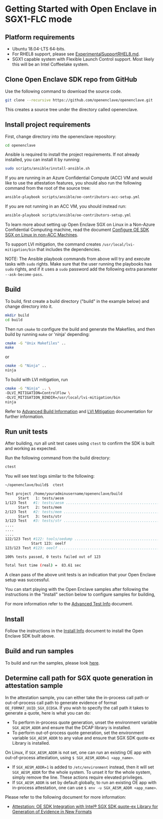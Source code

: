 # Getting Started with Open Enclave in SGX1-FLC mode

## Platform requirements

- Ubuntu 18.04-LTS 64-bits.
- For RHEL8 support, please see [ExperimentalSupportRHEL8.md](ExperimentalSupportRHEL8.md).
- SGX1 capable system with Flexible Launch Control support. Most likely this will be an Intel Coffeelake system.

## Clone Open Enclave SDK repo from GitHub

Use the following command to download the source code.

```bash
git clone --recursive https://github.com/openenclave/openenclave.git
```

This creates a source tree under the directory called openenclave.

## Install project requirements

First, change directory into the openenclave repository:
```bash
cd openenclave
```

Ansible is required to install the project requirements. If not already installed, you can install it by running:
```bash
sudo scripts/ansible/install-ansible.sh
```

If you are running in an Azure Confidential Compute (ACC) VM and would like to use the attestation features, you should also run the following command from the root of the source tree:

```bash
ansible-playbook scripts/ansible/oe-contributors-acc-setup.yml
```

If you are not running in an ACC VM, you should instead run:

```bash
ansible-playbook scripts/ansible/oe-contributors-setup.yml
```

To learn more about setting up Open Enclave SGX on Linux in a Non-Azure Confidential Computing machine, read the document [Configure OE SDK SGX on Linux in non-ACC Machines](/docs/GettingStartedDocs/Contributors//NonAccMachineSGXLinuxGettingStarted.md).

To support LVI mitigation, the command creates
`/usr/local/lvi-mitigation/bin` that includes the dependencies.

NOTE: The Ansible playbook commands from above will try and execute tasks with `sudo` rights. Make sure that the user running the playbooks has `sudo` rights, and if it uses a `sudo` password add the following extra parameter `--ask-become-pass`.

## Build

To build, first create a build directory ("build" in the example below) and change directory into it.

```bash
mkdir build
cd build
```

Then run `cmake` to configure the build and generate the Makefiles, and then build by running `make` or 'ninja' depending:

```bash
cmake -G "Unix Makefiles" ..
make
```
or
```bash
cmake -G "Ninja" ..
ninja
```

To build with LVI mitigation, run

```bash
cmake -G "Ninja" .. \
-DLVI_MITIGATION=ControlFlow \
-DLVI_MITIGATION_BINDIR=/usr/local/lvi-mitigation/bin
ninja
```

Refer to [Advanced Build Information](AdvancedBuildInfo.md) and
[LVI Mitigation](AdvancedBuildInfo.md#lvi-mitigation) documentation for further information.

## Run unit tests

After building, run all unit test cases using `ctest` to confirm the SDK is built and working as expected.

Run the following command from the build directory:

```bash
ctest
```

You will see test logs similar to the following:

```bash
~/openenclave/build$  ctest

Test project /home/youradminusername/openenclave/build
      Start   1: tests/aesm
1/123 Test   #1: tests/aesm ...............................................................................................................   Passed    0.98 sec
      Start   2: tests/mem
2/123 Test   #2: tests/mem ................................................................................................................   Passed    0.00 sec
      Start   3: tests/str
3/123 Test   #3: tests/str ................................................................................................................   Passed    0.00 sec
....
....
....
122/123 Test #122: tools/oedump .............................................................................................................   Passed    0.00 sec
            Start 123: oeelf
123/123 Test #123: oeelf ....................................................................................................................   Passed    0.00 sec

100% tests passed, 0 tests failed out of 123

Total Test time (real) =  83.61 sec
```

A clean pass of the above unit tests is an indication that your Open Enclave setup was successful.

You can start playing with the Open Enclave samples after following the instructions in the "Install" section below to configure samples for building,

For more information refer to the [Advanced Test Info](AdvancedTestInfo.md) document.

## Install

Follow the instructions in the [Install Info](LinuxInstallInfo.md) document to install the Open Enclave SDK built above.

## Build and run samples

To build and run the samples, please look [here](/samples/README.md).

## Determine call path for SGX quote generation in attestation sample

In the attestation sample, you can either take the in-process call path or out-of-process call path to generate evidence of format `OE_FORMAT_UUID_SGX_ECDSA`. If you wish to specify the call path it takes to generate a quote, here is what you can do:
* To perform in-process quote generation, unset the environment variable `SGX_AESM_ADDR` and ensure that the DCAP library is installed.
* To perform out-of-process quote generation, set the environment variable `SGX_AESM_ADDR` to any value and ensure that SGX SDK quote-ex Library is installed.

On Linux, if `SGX_AESM_ADDR` is not set, one can run an existing OE app with out-of-process attestation, using `$ SGX_AESM_ADDR=1 <app_name>`.
* If `SGX_AESM_ADDR=1` is added to `/etc/environment` instead, then it will set `SGX_AESM_ADDR` for the whole system. To unset it for the whole system, simply remove the line. These actions require elevated privileges.
* If `SGX_AESM_ADDR` is set by default globally, to run an existing OE app with in-process attestation, one can use `$ env -u SGX_AESM_ADDR <app_name>`.

Please refer to the following document for more information:
* [Attestation: OE SDK Integration with Intel® SGX SDK quote-ex Library for Generation of Evidence in New Formats](https://github.com/openenclave/openenclave/blob/master/docs/DesignDocs/SGX_QuoteEx_Integration.md)
